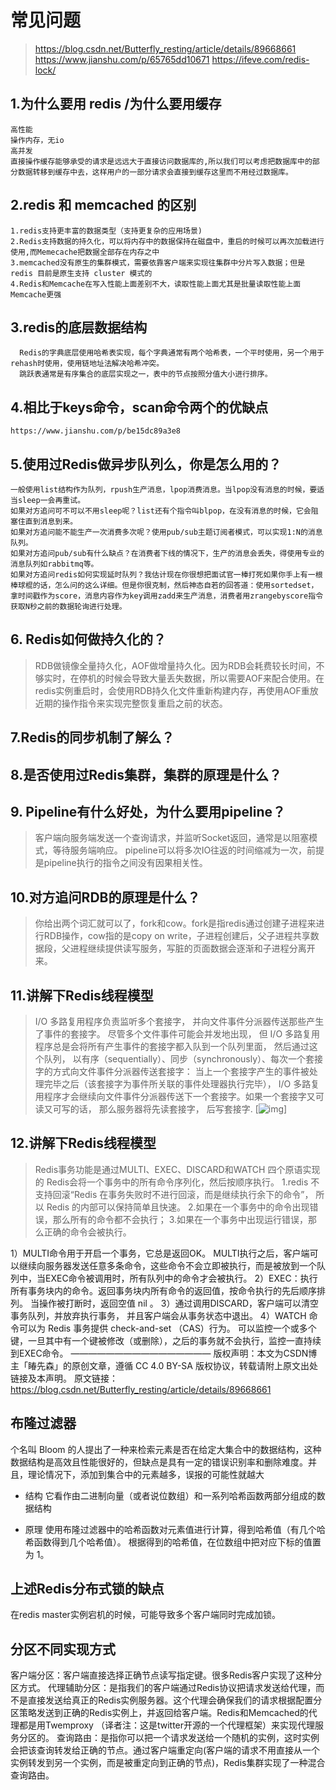 # 常见问题
> https://blog.csdn.net/Butterfly_resting/article/details/89668661
> https://www.jianshu.com/p/65765dd10671
> https://ifeve.com/redis-lock/

## 1.为什么要用 redis /为什么要用缓存
```
高性能
操作内存，无io
高并发
直接操作缓存能够承受的请求是远远大于直接访问数据库的,所以我们可以考虑把数据库中的部分数据转移到缓存中去，这样用户的一部分请求会直接到缓存这里而不用经过数据库。

```
## 2.redis 和 memcached 的区别
```
1.redis支持更丰富的数据类型（支持更复杂的应用场景)
2.Redis支持数据的持久化，可以将内存中的数据保持在磁盘中，重启的时候可以再次加载进行使用,而Memecache把数据全部存在内存之中
3.memcached没有原生的集群模式，需要依靠客户端来实现往集群中分片写入数据；但是 redis 目前是原生支持 cluster 模式的
4.Redis和Memcache在写入性能上面差别不大，读取性能上面尤其是批量读取性能上面Memcache更强
```
## 3.redis的底层数据结构
```
  Redis的字典底层使用哈希表实现，每个字典通常有两个哈希表，一个平时使用，另一个用于rehash时使用，使用链地址法解决哈希冲突。
  跳跃表通常是有序集合的底层实现之一，表中的节点按照分值大小进行排序。

```
## 4.相比于keys命令，scan命令两个的优缺点
```
https://www.jianshu.com/p/be15dc89a3e8
```
## 5.使用过Redis做异步队列么，你是怎么用的？
```
一般使用list结构作为队列，rpush生产消息，lpop消费消息。当lpop没有消息的时候，要适当sleep一会再重试。
如果对方追问可不可以不用sleep呢？list还有个指令叫blpop，在没有消息的时候，它会阻塞住直到消息到来。
如果对方追问能不能生产一次消费多次呢？使用pub/sub主题订阅者模式，可以实现1:N的消息队列。
如果对方追问pub/sub有什么缺点？在消费者下线的情况下，生产的消息会丢失，得使用专业的消息队列如rabbitmq等。
如果对方追问redis如何实现延时队列？我估计现在你很想把面试官一棒打死如果你手上有一根棒球棍的话，怎么问的这么详细。但是你很克制，然后神态自若的回答道：使用sortedset，拿时间戳作为score，消息内容作为key调用zadd来生产消息，消费者用zrangebyscore指令获取N秒之前的数据轮询进行处理。

```
## 6. Redis如何做持久化的？
> RDB做镜像全量持久化，AOF做增量持久化。因为RDB会耗费较长时间，不够实时，在停机的时候会导致大量丢失数据，所以需要AOF来配合使用。在redis实例重启时，会使用RDB持久化文件重新构建内存，再使用AOF重放近期的操作指令来实现完整恢复重启之前的状态。


## 7.Redis的同步机制了解么？

## 8.是否使用过Redis集群，集群的原理是什么？

## 9. Pipeline有什么好处，为什么要用pipeline？
> 客户端向服务端发送一个查询请求，并监听Socket返回，通常是以阻塞模式，等待服务端响应。
> pipeline可以将多次IO往返的时间缩减为一次，前提是pipeline执行的指令之间没有因果相关性。

## 10.对方追问RDB的原理是什么？
> 你给出两个词汇就可以了，fork和cow。fork是指redis通过创建子进程来进行RDB操作，cow指的是copy on write，子进程创建后，父子进程共享数据段，父进程继续提供读写服务，写脏的页面数据会逐渐和子进程分离开来。

## 11.讲解下Redis线程模型
> I/O 多路复用程序负责监听多个套接字， 并向文件事件分派器传送那些产生了事件的套接字。
尽管多个文件事件可能会并发地出现， 但 I/O 多路复用程序总是会将所有产生事件的套接字都入队到一个队列里面， 然后通过这个队列， 以有序（sequentially）、同步（synchronously）、每次一个套接字的方式向文件事件分派器传送套接字： 当上一个套接字产生的事件被处理完毕之后（该套接字为事件所关联的事件处理器执行完毕）， I/O 多路复用程序才会继续向文件事件分派器传送下一个套接字。如果一个套接字又可读又可写的话， 那么服务器将先读套接字， 后写套接字.
[![img](https://img-blog.csdnimg.cn/20190429094050254.png)]

## 12.讲解下Redis线程模型
> Redis事务功能是通过MULTI、EXEC、DISCARD和WATCH 四个原语实现的
Redis会将一个事务中的所有命令序列化，然后按顺序执行。
1.redis 不支持回滚“Redis 在事务失败时不进行回滚，而是继续执行余下的命令”， 所以 Redis 的内部可以保持简单且快速。
2.如果在一个事务中的命令出现错误，那么所有的命令都不会执行；
3.如果在一个事务中出现运行错误，那么正确的命令会被执行。

1）MULTI命令用于开启一个事务，它总是返回OK。 MULTI执行之后，客户端可以继续向服务器发送任意多条命令，这些命令不会立即被执行，而是被放到一个队列中，当EXEC命令被调用时，所有队列中的命令才会被执行。
2）EXEC：执行所有事务块内的命令。返回事务块内所有命令的返回值，按命令执行的先后顺序排列。 当操作被打断时，返回空值 nil 。
3）通过调用DISCARD，客户端可以清空事务队列，并放弃执行事务， 并且客户端会从事务状态中退出。
4）WATCH 命令可以为 Redis 事务提供 check-and-set （CAS）行为。 可以监控一个或多个键，一旦其中有一个键被修改（或删除），之后的事务就不会执行，监控一直持续到EXEC命令。
————————————————
版权声明：本文为CSDN博主「睶先森」的原创文章，遵循 CC 4.0 BY-SA 版权协议，转载请附上原文出处链接及本声明。
原文链接：https://blog.csdn.net/Butterfly_resting/article/details/89668661


## 布隆过滤器
个名叫 Bloom 的人提出了一种来检索元素是否在给定大集合中的数据结构，这种数据结构是高效且性能很好的，但缺点是具有一定的错误识别率和删除难度。并且，理论情况下，添加到集合中的元素越多，误报的可能性就越大

- 结构
它看作由二进制向量（或者说位数组）和一系列哈希函数两部分组成的数据结构

- 原理
使用布隆过滤器中的哈希函数对元素值进行计算，得到哈希值（有几个哈希函数得到几个哈希值）。
根据得到的哈希值，在位数组中把对应下标的值置为 1。

## 上述Redis分布式锁的缺点
在redis master实例宕机的时候，可能导致多个客户端同时完成加锁。

## 分区不同实现方式
客户端分区：客户端直接选择正确节点读写指定键。很多Redis客户实现了这种分区方式。
代理辅助分区：是指我们的客户端通过Redis协议把请求发送给代理，而不是直接发送给真正的Redis实例服务器。这个代理会确保我们的请求根据配置分区策略发送到正确的Redis实例上，并返回给客户端。Redis和Memcached的代理都是用Twemproxy （译者注：这是twitter开源的一个代理框架）来实现代理服务分区的。
查询路由：是指你可以把一个请求发送给一个随机的实例，这时实例会把该查询转发给正确的节点。通过客户端重定向(客户端的请求不用直接从一个实例转发到另一个实例，而是被重定向到正确的节点)，Redis集群实现了一种混合查询路由。
